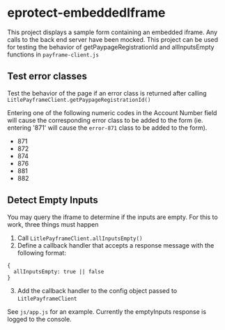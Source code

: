 # eprotect-embeddedIframe
This project displays a sample form containing an embedded iframe. Any calls to the back end server have been mocked. This project can be used for testing the behavior of getPaypageRegistrationId and allInputsEmpty functions in ```payframe-client.js```

## Test error classes
Test the behavior of the page if an error class is returned after calling ```LitlePayframeClient.getPaypageRegistrationId()```

Entering one of the following numeric codes in the Account Number field will cause the corresponding error class to be added to the form (ie. entering '871' will cause the ```error-871``` class to be added to the form).
- 871
- 872
- 874
- 876
- 881
- 882

## Detect Empty Inputs
You may query the iframe to determine if the inputs are empty. For this to work, three things must happen

1) Call ```LitlePayframeClient.allInputsEmpty()```
2) Define a callback handler that accepts a response message with the following format:
```
{
  allInputsEmpty: true || false
}
```
3) Add the callback handler to the config object passed to ```LitlePayframeClient```

See ```js/app.js``` for an example. Currently the emptyInputs response is logged to the console.
